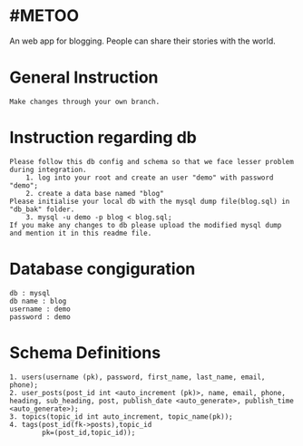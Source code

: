 # #METOO
An web app for blogging. People can share their stories with the world.
#   General Instruction
	Make changes through your own branch.
# 	Instruction regarding db
	Please follow this db config and schema so that we face lesser problem during integration.
		1. log into your root and create an user "demo" with password "demo";
		2. create a data base named "blog"
	Please initialise your local db with the mysql dump file(blog.sql) in "db_bak" folder.
		3. mysql -u demo -p blog < blog.sql;
	If you make any changes to db please upload the modified mysql dump and mention it in this readme file. 
# 	Database congiguration 
	db : mysql
	db name : blog
	username : demo
	password : demo
#  Schema Definitions
	1. users(username (pk), password, first_name, last_name, email, phone);
	2. user_posts(post_id int <auto_increment (pk)>, name, email, phone, heading, sub_heading, post, publish_date <auto_generate>, publish_time <auto_generate>);
	3. topics(topic_id int auto_increment, topic_name(pk));
	4. tags(post_id(fk->posts),topic_id
			pk=(post_id,topic_id));
